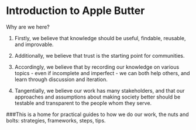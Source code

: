 Introduction to Apple Butter
============================


Why are we here?

1. Firstly, we believe that knowledge should be useful, findable, reusable, and improvable.

2. Additionally, we believe that trust is the starting point for communities.

3. Accordingly, we believe that by recording our knowledge on various topics - even if incomplete and imperfect - we can both help others, and learn through discussion and iteration.

4. Tangentially, we believe our work has many stakeholders, and that our approaches and assumptions about making society better should be testable and transparent to the people whom they serve.



###This is a home for practical guides to how we do our work, the nuts and bolts: strategies, frameworks, steps, tips. 





